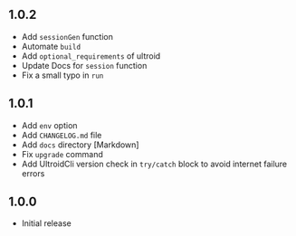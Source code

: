 ## 1.0.2
 - Add `sessionGen` function
 - Automate `build`
 - Add `optional_requirements` of ultroid
 - Update Docs for `session` function
 - Fix a small typo in `run`

## 1.0.1
 - Add `env` option
 - Add `CHANGELOG.md` file
 - Add `docs` directory [Markdown]
 - Fix `upgrade` command
 - Add UltroidCli version check in `try/catch` block to avoid internet failure errors

## 1.0.0
 - Initial release
